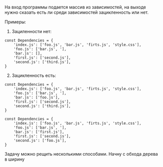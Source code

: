 На вход программы подается массив из зависимостей, на выходе нужно сказать есть ли среди зависимостей зацикленность или нет.

Примеры:

1. Зациленности нет:
```
const Dependencies = {
    'index.js': ['foo.js', 'bar.js', 'firts.js', 'style.css'],
    'foo.js': ['bar.js', '],
    'bar.js': [],
    'first.js': ['second.js'],
    'second.js': ['third.js'],
}
```
2. Зацикленность есть:
```
const Dependencies = {
    'index.js': ['foo.js', 'bar.js', 'firts.js', 'style.css'],
    'foo.js': ['bar.js', '],
    'bar.js': ['foo.js'],
    'first.js': ['second.js'],
    'second.js': ['third.js'], 
}
```
```
const Dependencies = {
    'index.js': ['foo.js', 'bar.js', 'firts.js', 'style.css'],
    'foo.js': ['bar.js', '],
    'bar.js': ['first.js'],
    'first.js': ['second.js'],
    'second.js': ['foo.js'],
}
```
Задачу можно рещить несколькими способами. Начну с обхода дерева в ширину 
